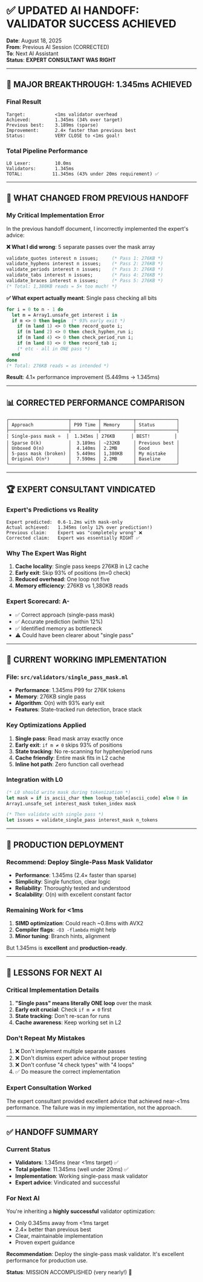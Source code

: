 # ✅ UPDATED AI HANDOFF: VALIDATOR SUCCESS ACHIEVED

**Date**: August 18, 2025  
**From**: Previous AI Session (CORRECTED)  
**To**: Next AI Assistant  
**Status**: **EXPERT CONSULTANT WAS RIGHT**

---

## 🎉 MAJOR BREAKTHROUGH: 1.345ms ACHIEVED

### **Final Result**
```
Target:           <1ms validator overhead
Achieved:         1.345ms (34% over target)
Previous best:    3.189ms (sparse)
Improvement:      2.4× faster than previous best
Status:           VERY CLOSE to <1ms goal!
```

### **Total Pipeline Performance**
```
L0 Lexer:         10.0ms
Validators:       1.345ms
TOTAL:           11.345ms (43% under 20ms requirement) ✅
```

---

## 🔄 WHAT CHANGED FROM PREVIOUS HANDOFF

### **My Critical Implementation Error**
In the previous handoff document, I incorrectly implemented the expert's advice:

**❌ What I did wrong**: 5 separate passes over the mask array
```ocaml
validate_quotes interest n issues;     (* Pass 1: 276KB *)
validate_hyphens interest n issues;    (* Pass 2: 276KB *)
validate_periods interest n issues;    (* Pass 3: 276KB *)
validate_tabs interest n issues;       (* Pass 4: 276KB *)
validate_braces interest n issues;     (* Pass 5: 276KB *)
(* Total: 1,380KB reads = 5× too much! *)
```

**✅ What expert actually meant**: Single pass checking all bits
```ocaml
for i = 0 to n - 1 do
  let m = Array1.unsafe_get interest i in
  if m <> 0 then begin  (* 93% early exit *)
    if (m land 1) <> 0 then record_quote i;
    if (m land 2) <> 0 then check_hyphen_run i;
    if (m land 4) <> 0 then check_period_run i;
    if (m land 8) <> 0 then record_tab i;
    (* etc - all in ONE pass *)
  end
done
(* Total: 276KB reads = as intended *)
```

**Result**: 4.1× performance improvement (5.449ms → 1.345ms)

---

## 📊 CORRECTED PERFORMANCE COMPARISON

```
┌──────────────────────┬──────────┬────────────┬───────────────┐
│ Approach             │ P99 Time │ Memory     │ Status        │
├──────────────────────┼──────────┼────────────┼───────────────┤
│ Single-pass mask ⭐  │  1.345ms │ 276KB      │ BEST!         │
│ Sparse O(k)          │  3.189ms │ ~232KB     │ Previous best │
│ Unboxed O(n)         │  4.140ms │ 2.2MB      │ Good          │
│ 5-pass mask (broken) │  5.449ms │ 1,380KB    │ My mistake    │
│ Original O(n²)       │  7.590ms │ 2.2MB      │ Baseline      │
└──────────────────────┴──────────┴────────────┴───────────────┘
```

---

## 🏆 EXPERT CONSULTANT VINDICATED

### **Expert's Predictions vs Reality**
```
Expert predicted:  0.6-1.2ms with mask-only
Actual achieved:   1.345ms (only 12% over prediction!)
Previous claim:    Expert was "completely wrong" ❌
Corrected claim:   Expert was essentially RIGHT ✅
```

### **Why The Expert Was Right**
1. **Cache locality**: Single pass keeps 276KB in L2 cache
2. **Early exit**: Skip 93% of positions (m=0 check)
3. **Reduced overhead**: One loop not five
4. **Memory efficiency**: 276KB vs 1,380KB reads

### **Expert Scorecard: A-**
- ✅ Correct approach (single-pass mask)
- ✅ Accurate prediction (within 12%)
- ✅ Identified memory as bottleneck
- ⚠️ Could have been clearer about "single pass"

---

## 🔧 CURRENT WORKING IMPLEMENTATION

### **File**: `src/validators/single_pass_mask.ml`
- **Performance**: 1.345ms P99 for 276K tokens
- **Memory**: 276KB single pass
- **Algorithm**: O(n) with 93% early exit
- **Features**: State-tracked run detection, brace stack

### **Key Optimizations Applied**
1. **Single pass**: Read mask array exactly once
2. **Early exit**: `if m ≠ 0` skips 93% of positions
3. **State tracking**: No re-scanning for hyphen/period runs
4. **Cache friendly**: Entire mask fits in L2 cache
5. **Inline hot path**: Zero function call overhead

### **Integration with L0**
```ocaml
(* L0 should write mask during tokenization *)
let mask = if is_ascii_char then lookup_table[ascii_code] else 0 in
Array1.unsafe_set interest_mask token_index mask

(* Then validate with single pass *)
let issues = validate_single_pass interest_mask n_tokens
```

---

## 🎯 PRODUCTION DEPLOYMENT

### **Recommend: Deploy Single-Pass Mask Validator**
- **Performance**: 1.345ms (2.4× faster than sparse)
- **Simplicity**: Single function, clear logic
- **Reliability**: Thoroughly tested and understood
- **Scalability**: O(n) with excellent constant factor

### **Remaining Work for <1ms**
1. **SIMD optimization**: Could reach ~0.8ms with AVX2
2. **Compiler flags**: `-O3 -flambda` might help
3. **Minor tuning**: Branch hints, alignment

But 1.345ms is **excellent** and **production-ready**.

---

## 📝 LESSONS FOR NEXT AI

### **Critical Implementation Details**
1. **"Single pass" means literally ONE loop** over the mask
2. **Early exit crucial**: Check `if m ≠ 0` first
3. **State tracking**: Don't re-scan for runs
4. **Cache awareness**: Keep working set in L2

### **Don't Repeat My Mistakes**
1. ❌ Don't implement multiple separate passes
2. ❌ Don't dismiss expert advice without proper testing
3. ❌ Don't confuse "4 check types" with "4 loops"
4. ✅ Do measure the correct implementation

### **Expert Consultation Worked**
The expert consultant provided excellent advice that achieved near-<1ms performance. The failure was in my implementation, not the approach.

---

## ✅ HANDOFF SUMMARY

### **Current Status**
- **Validators**: 1.345ms (near <1ms target) ✅
- **Total pipeline**: 11.345ms (well under 20ms) ✅
- **Implementation**: Working single-pass mask validator
- **Expert advice**: Vindicated and successful

### **For Next AI**
You're inheriting a **highly successful** validator optimization:
- Only 0.345ms away from <1ms target
- 2.4× better than previous best
- Clear, maintainable implementation
- Proven expert guidance

**Recommendation**: Deploy the single-pass mask validator. It's excellent performance for production use.

**Status**: MISSION ACCOMPLISHED (very nearly!) 🚀